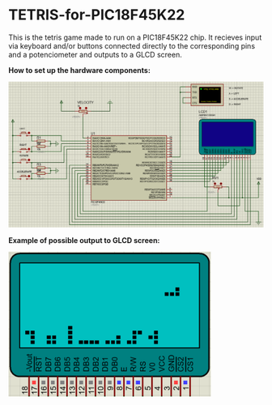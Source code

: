 # TETRIS-for-PIC18F45K22
This is the tetris game made to run on a PIC18F45K22 chip. It recieves input via keyboard and/or buttons connected directly to the corresponding pins and a potenciometer and outputs to a GLCD screen.

**How to set up the hardware components:**

![If image is not showing go to images/harware_layout.png](images/hardware_layout.png)


**Example of possible output to GLCD screen:**

<img src="images/output_example.png" width="400">
